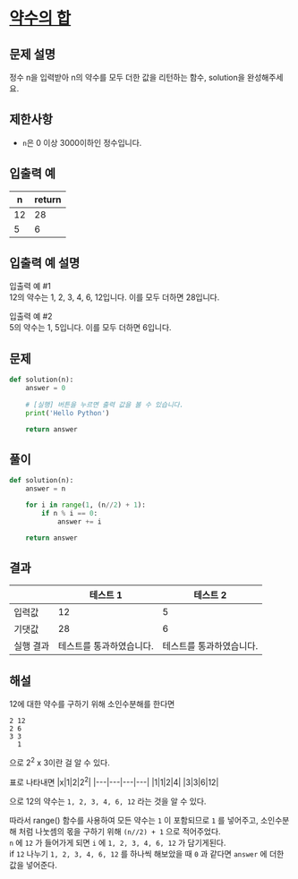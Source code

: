 # [약수의 합](https://school.programmers.co.kr/learn/courses/30/lessons/12928)

## 문제 설명
정수 n을 입력받아 n의 약수를 모두 더한 값을 리턴하는 함수, solution을 완성해주세요.<br>

## 제한사항
- `n`은 0 이상 3000이하인 정수입니다.

## 입출력 예
|n|return|
|---|---|
|12|28|
|5|6|

## 입출력 예 설명
입출력 예 #1<br>
12의 약수는 1, 2, 3, 4, 6, 12입니다. 이를 모두 더하면 28입니다.<br>

입출력 예 #2<br>
5의 약수는 1, 5입니다. 이를 모두 더하면 6입니다.

## 문제
```python
def solution(n):
    answer = 0
    
    # [실행] 버튼을 누르면 출력 값을 볼 수 있습니다.
    print('Hello Python')

    return answer
```

## 풀이
```python
def solution(n):
    answer = n

    for i in range(1, (n//2) + 1):
        if n % i == 0:
            answer += i

    return answer
```

## 결과
||테스트 1|테스트 2|
|---|---|---|
|입력값|12|5|
|기댓값|28|6|
|실행 결과|테스트를 통과하였습니다.|테스트를 통과하였습니다.|

## 해설
12에 대한 약수를 구하기 위해 소인수분해를 한다면
```
2 12
2 6
3 3
  1
```
으로 2<sup>2</sup> x 3이란 걸 알 수 있다.

표로 나타내면
|x|1|2|2<sup>2</sup>|
|---|---|---|---|
|1|1|2|4|
|3|3|6|12|

으로 12의 약수는 `1, 2, 3, 4, 6, 12` 라는 것을 알 수 있다.

따라서 range() 함수를 사용하여 모든 약수는 `1` 이 포함되므로 `1` 를 넣어주고, 소인수분해 처럼 나눗셈의 몫을 구하기 위해 `(n//2) + 1` 으로 적어주었다.<br>
`n` 에 `12` 가 들어가게 되면 `i` 에 `1, 2, 3, 4, 6, 12` 가 담기게된다.<br>
if `12` 나누기 `1, 2, 3, 4, 6, 12` 를 하나씩 해보았을 때 `0` 과 같다면 `answer` 에 더한 값을 넣어준다.<br>
